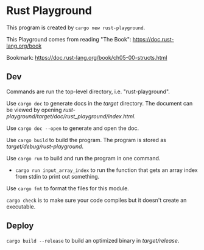 # Rust Playground
This program is created by `cargo new rust-playground`.

This Playground comes from reading "The Book": https://doc.rust-lang.org/book

Bookmark: https://doc.rust-lang.org/book/ch05-00-structs.html

## Dev
Commands are run the top-level directory, i.e. "rust-playground".

Use `cargo doc` to generate docs in the _target_ directory.
The document can be viewed by opening
_rust-playground/target/doc/rust_playground/index.html_.

Use `cargo doc --open` to generate and open the doc.

Use `cargo build` to build the program. The program is stored as
_target/debug/rust-playground_.

Use `cargo run` to build and run the program in one command.

* `cargo run input_array_index` to run the function that gets an array index
  from stdin to print out something.

Use `cargo fmt` to format the files for this module.

`cargo check` is to make sure your code compiles but it doesn't create an
executable.

## Deploy
`cargo build --release` to build an optimized binary in _target/release_.
